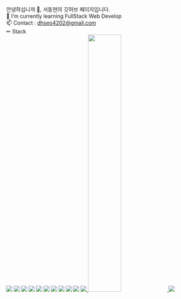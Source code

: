 안녕하십니까 👋, 서동현의 깃허브 페이지입니다.</br>
🌱 I’m currently learning FullStack Web Develop</br>
📫 Contact : dhseo4202@gmail.com</br>
✏ Stack</br>
<img src="https://img.shields.io/badge/Python-3776AB?style=for-the-badge&logo=Python&logoColor=white">
<img src="https://img.shields.io/badge/Html5-E34F26?style=for-the-badge&logo=Html5&logoColor=white">
<img src="https://img.shields.io/badge/Css3-1572B6?style=for-the-badge&logo=Css3&logoColor=white">
<img src="https://img.shields.io/badge/Sass-CC6699?style=for-the-badge&logo=Sass&logoColor=white">
<img src="https://img.shields.io/badge/Styledcomponents-DB7093?style=for-the-badge&logo=Styledcomponents&logoColor=white">
<img src="https://img.shields.io/badge/Javascript-F7DF1E?style=for-the-badge&logo=Javascript&logoColor=white">
<img src="https://img.shields.io/badge/React-61DAFB?style=for-the-badge&logo=React&logoColor=white">
<img src="https://img.shields.io/badge/Nodedotjs-339933?style=for-the-badge&logo=Nodedotjs&logoColor=white">
<img src="https://img.shields.io/badge/Express-000000?style=for-the-badge&logo=Express&logoColor=white">
<img src="https://img.shields.io/badge/Mongodb-47A248?style=for-the-badge&logo=Mongodb&logoColor=white">
<a href="s">
  <img src="https://github-readme-stats.vercel.app/api/top-langs/?username=dongmay98&exclude_repo=dongmay98.github.io&layout=compact&theme=tokyonight" />
</a>
<a href="s">
  <img src="https://github-readme-stats.vercel.app/api?username=dongmay98&theme=tokyonight&show_icons=true" width="42%" />
</a>
![](./profile-3d-contrib/profile-night-rainbow.svg)
